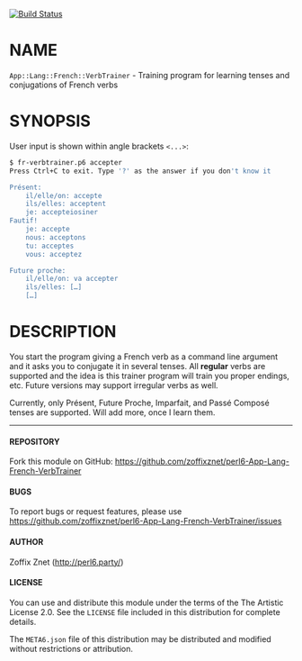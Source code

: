 [![Build Status](https://travis-ci.org/zoffixznet/perl6-App-Lang-French-VerbTrainer.svg)](https://travis-ci.org/zoffixznet/perl6-App-Lang-French-VerbTrainer)

# NAME

`App::Lang::French::VerbTrainer` - Training program for learning tenses and conjugations of French verbs

# SYNOPSIS

User input is shown within angle brackets `<...>`:

```bash
$ fr-verbtrainer.p6 accepter
Press Ctrl+C to exit. Type '?' as the answer if you don't know it

Présent:
    il/elle/on: accepte
    ils/elles: acceptent
    je: accepteiosiner
Fautif!
    je: accepte
    nous: acceptons
    tu: acceptes
    vous: acceptez

Future proche:
    il/elle/on: va accepter
    ils/elles: […]
    […]
```

# DESCRIPTION

You start the program giving a French verb as a command line argument and it asks you to conjugate
it in several tenses. All **regular** verbs are supported and the idea is this trainer program will train you
proper endings, etc. Future versions may support irregular verbs as well.

Currently, only Présent, Future Proche, Imparfait, and Passé Composé tenses
are supported. Will add more, once I learn them.

----

#### REPOSITORY

Fork this module on GitHub:
https://github.com/zoffixznet/perl6-App-Lang-French-VerbTrainer

#### BUGS

To report bugs or request features, please use
https://github.com/zoffixznet/perl6-App-Lang-French-VerbTrainer/issues

#### AUTHOR

Zoffix Znet (http://perl6.party/)

#### LICENSE

You can use and distribute this module under the terms of the
The Artistic License 2.0. See the `LICENSE` file included in this
distribution for complete details.

The `META6.json` file of this distribution may be distributed and modified
without restrictions or attribution.
